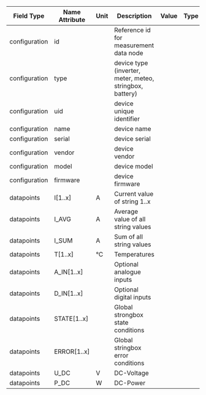 | Field Type    | Name Attribute | Unit | Description                                              | Value | Type | Required | Example                          | Notes | Version | 
|---------------|----------------|------|----------------------------------------------------------|-------|------|----------|----------------------------------|-------|---------| 
| configuration | id             |      | Reference id for measurement data node                   |       |      | x        | <device id=“1“ type=“stringbox“> |       | 2.0.1   | 
| configuration | type           |      | device type (inverter, meter, meteo, stringbox, battery) |       |      | x        | <device id=“1“ type=“stringbox“> |       | 2.0.1   | 
| configuration | uid            |      | device unique identifier                                 |       |      | x        | <uid>STR12345</uid>              |       | 2.0.1   | 
| configuration | name           |      | device name                                              |       |      |          | <name>Stringbox A</name>         |       | 2.0.1   | 
| configuration | serial         |      | device serial                                            |       |      |          | <serial>STR11.22.33</serial>     |       | 2.0.1   | 
| configuration | vendor         |      | device vendor                                            |       |      |          | <vendor>vendor 123</vendor>      |       | 2.0.1   | 
| configuration | model          |      | device model                                             |       |      |          | <model></model>                  |       | 2.0.1   | 
| configuration | firmware       |      | device firmware                                          |       |      |          | <firmware>1.23.3</firmware>      |       | 2.0.1   | 
| datapoints    | I[1..x]        | A    | Current value of string 1..x                             |       |      | x        |                                  |       | 2.0.1   | 
| datapoints    | I_AVG          | A    | Average value of all string values                       |       |      |          |                                  |       | 2.0.1   | 
| datapoints    | I_SUM          | A    | Sum of all string values                                 |       |      |          |                                  |       | 2.0.1   | 
| datapoints    | T[1..x]        | °C   | Temperatures                                             |       |      |          |                                  |       | 2.0.1   | 
| datapoints    | A_IN[1..x]     |      | Optional analogue inputs                                 |       |      |          |                                  |       | 2.0.1   | 
| datapoints    | D_IN[1..x]     |      | Optional digital inputs                                  |       |      |          |                                  |       | 2.0.1   | 
| datapoints    | STATE[1..x]    |      | Global strongbox state conditions                        |       |      |          |                                  |       | 2.0.1   | 
| datapoints    | ERROR[1..x]    |      | Global stringbox error conditions                        |       |      |          |                                  |       | 2.0.1   | 
| datapoints    | U_DC           | V    | DC-Voltage                                               |       |      |          |                                  |       | 2.0.1   | 
| datapoints    | P_DC           | W    | DC-Power                                                 |       |      |          |                                  |       | 2.0.1   | 
